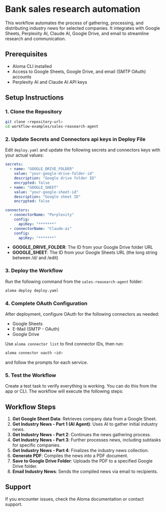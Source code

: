 # Bank sales research automation

This workflow automates the process of gathering, processing, and distributing industry news for selected companies. It integrates with Google Sheets, Perplexity AI, Claude AI, Google Drive, and email to streamline research and communication.

## Prerequisites

- Aloma CLI installed
- Access to Google Sheets, Google Drive, and email (SMTP OAuth) accounts
- Perplexity AI and Claude AI API keys

## Setup Instructions

### 1. Clone the Repository

```bash
git clone <repository-url>
cd workflow-examples/sales-reasearch-agent
```

### 2. Update Secrets and Connectors api keys in Deploy File

Edit `deploy.yaml` and update the following secrets and connectors keys with your actual values:

```yaml
secrets:
  - name: "GOOGLE_DRIVE_FOLDER"
    value: "your-google-drive-folder-id"
    description: "Google drive folder ID"
    encrypted: false
  - name: "GOOGLE_SHEET"
    value: "your-google-sheet-id"
    description: "Google sheet ID"
    encrypted: false

connectors:
  - connectorName: "Perplexity"
    config:
      apiKey: "*******"
  - connectorName: "Claude-ai"
    config:
      apiKey: "*******"
```


- **GOOGLE_DRIVE_FOLDER**: The ID from your Google Drive folder URL
- **GOOGLE_SHEET**: The ID from your Google Sheets URL (the long string between /d/ and /edit)

### 3. Deploy the Workflow

Run the following command from the `sales-reasearch-agent` folder:

```bash
aloma deploy deploy.yaml
```

### 4. Complete OAuth Configuration

After deployment, configure OAuth for the following connectors as needed:

- Google Sheets
- E-Mail (SMTP - OAuth)
- Google Drive

Use `aloma connector list` to find connector IDs, then run:

```bash
aloma connector oauth <id>
```

and follow the prompts for each service.

### 5. Test the Workflow

Create a test task to verify everything is working. You can do this from the app or CLI. The workflow will execute the following steps:

## Workflow Steps

1. **Get Google Sheet Data**: Retrieves company data from a Google Sheet.
2. **Get Industry News - Part 1 (AI Agent)**: Uses AI to gather initial industry news.
3. **Get Industry News - Part 2**: Continues the news gathering process.
4. **Get Industry News - Part 3**: Further processes news, including subtasks for specific companies.
5. **Get Industry News - Part 4**: Finalizes the industry news collection.
6. **Generate PDF**: Compiles the news into a PDF document.
7. **Save to Google Drive Folder**: Uploads the PDF to a specified Google Drive folder.
8. **Email Industry News**: Sends the compiled news via email to recipients.

## Support

If you encounter issues, check the Aloma documentation or contact support. 
